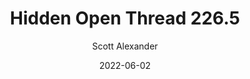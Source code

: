 ---
layout: podcast
title: "Hidden Open Thread 226.5"
author: Scott Alexander
description: https://astralcodexten.substack.com/p/hidden-open-thread-2265
date: 2022-06-02
length: 35628
duration: 9
guid: hidden-open-thread-2265
---